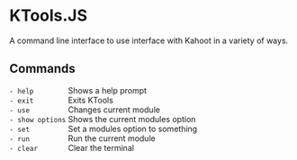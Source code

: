 # KTools.JS
A command line interface to use interface with Kahoot in a variety of ways.


## Commands
`- help        ` Shows a help prompt  
`- exit        ` Exits KTools  
`- use         ` Changes current module  
`- show options` Shows the current modules option  
`- set         ` Set a modules option to something  
`- run         ` Run the current module  
`- clear       ` Clear the terminal  
